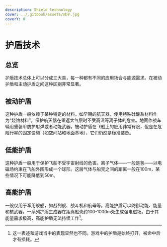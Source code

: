 ```yaml
---
description: Shield technology
cover: ../.gitbook/assets/戍子.jpg
coverY: 0
---
```


# 护盾技术

## 总览

护盾技术总体上可以分成三大类，每一种都有不同的应用场合与能源需求。在被动护盾和主动护盾之间这种区别非常显著。

## 被动护盾

这种护盾一般依赖于某种特定的材料。如早期的航天器，使用特殊硅酸盐材料作为“烧蚀材料”，保护航天器在重返大气层时不受高温等离子体的危害。地面作战车辆用重装甲防护射弹或者动能武器。被动护盾在飞船上的应用非常有限，但是在危险行星的固定设施（如空间站和地面基地），它们仍然是标准装备。

## 低能护盾

这种护盾一般用于保护飞船不受宇宙射线的危害。离子气体——一般是氢——以电磁场约束在飞船外围形成一个球形。这层气体与船壳之间的距离一般在100m，某些情况下可能降低到50m。

## 高能护盾

一般仅用于军用舰船，如战列舰、战斗机和航母等。高能护盾可以防御动能、能量和核武器，一系列护盾生成器在距离船壳约100-1000m处生成强电磁场。由于其能量需求极高，高能护盾无法持续工作[^1]。

[^1]: 这一表述和游戏当中的表现显然也不同。游戏中的护盾是始终打开，被命中后才有损耗。
